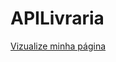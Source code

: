 # APILivraria

<a href="https://github.com/Gabriel-Moura1033/APILivraria.git"> Vizualize minha página </a>